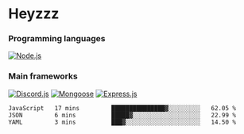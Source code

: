 # Heyzzz  

### Programming languages  

[![Node.js](https://img.shields.io/badge/-Node.js-262626?style=for-the-badge)](https://nodejs.org/ru)

### Main frameworks

[![Discord.js](https://img.shields.io/badge/-Discord.js-262626?style=for-the-badge)](https://www.npmjs.com/package/discord.js) [![Mongoose](https://img.shields.io/badge/-Mongoose-262626?style=for-the-badge)](https://www.npmjs.com/package/mongoose) [![Express.js](https://img.shields.io/badge/-Express.js-262626?style=for-the-badge)](https://www.npmjs.com/package/express)
<!--START_SECTION:waka-->
```text
JavaScript   17 mins         ███████████████▓░░░░░░░░░   62.05 % 
JSON         6 mins          █████▓░░░░░░░░░░░░░░░░░░░   22.99 % 
YAML         3 mins          ███▓░░░░░░░░░░░░░░░░░░░░░   14.50 % 
```
<!--END_SECTION:waka-->
